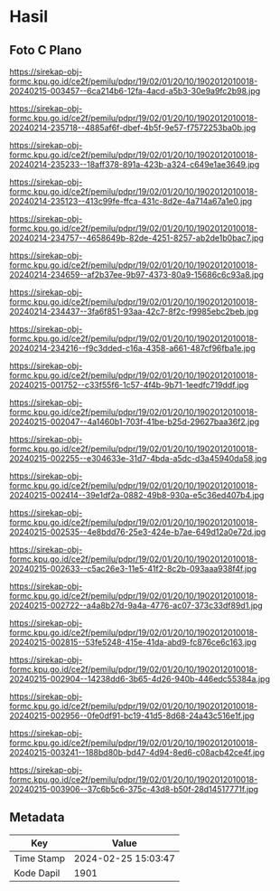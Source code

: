 # Hasil

## Foto C Plano

https://sirekap-obj-formc.kpu.go.id/ce2f/pemilu/pdpr/19/02/01/20/10/1902012010018-20240215-003457--6ca214b6-12fa-4acd-a5b3-30e9a9fc2b98.jpg

https://sirekap-obj-formc.kpu.go.id/ce2f/pemilu/pdpr/19/02/01/20/10/1902012010018-20240214-235718--4885af6f-dbef-4b5f-9e57-f7572253ba0b.jpg

https://sirekap-obj-formc.kpu.go.id/ce2f/pemilu/pdpr/19/02/01/20/10/1902012010018-20240214-235233--18aff378-891a-423b-a324-c649e1ae3649.jpg

https://sirekap-obj-formc.kpu.go.id/ce2f/pemilu/pdpr/19/02/01/20/10/1902012010018-20240214-235123--413c99fe-ffca-431c-8d2e-4a714a67a1e0.jpg

https://sirekap-obj-formc.kpu.go.id/ce2f/pemilu/pdpr/19/02/01/20/10/1902012010018-20240214-234757--4658649b-82de-4251-8257-ab2de1b0bac7.jpg

https://sirekap-obj-formc.kpu.go.id/ce2f/pemilu/pdpr/19/02/01/20/10/1902012010018-20240214-234659--af2b37ee-9b97-4373-80a9-15686c6c93a8.jpg

https://sirekap-obj-formc.kpu.go.id/ce2f/pemilu/pdpr/19/02/01/20/10/1902012010018-20240214-234437--3fa6f851-93aa-42c7-8f2c-f9985ebc2beb.jpg

https://sirekap-obj-formc.kpu.go.id/ce2f/pemilu/pdpr/19/02/01/20/10/1902012010018-20240214-234216--f9c3dded-c16a-4358-a661-487cf96fba1e.jpg

https://sirekap-obj-formc.kpu.go.id/ce2f/pemilu/pdpr/19/02/01/20/10/1902012010018-20240215-001752--c33f55f6-1c57-4f4b-9b71-1eedfc719ddf.jpg

https://sirekap-obj-formc.kpu.go.id/ce2f/pemilu/pdpr/19/02/01/20/10/1902012010018-20240215-002047--4a1460b1-703f-41be-b25d-29627baa36f2.jpg

https://sirekap-obj-formc.kpu.go.id/ce2f/pemilu/pdpr/19/02/01/20/10/1902012010018-20240215-002255--e304633e-31d7-4bda-a5dc-d3a45940da58.jpg

https://sirekap-obj-formc.kpu.go.id/ce2f/pemilu/pdpr/19/02/01/20/10/1902012010018-20240215-002414--39e1df2a-0882-49b8-930a-e5c36ed407b4.jpg

https://sirekap-obj-formc.kpu.go.id/ce2f/pemilu/pdpr/19/02/01/20/10/1902012010018-20240215-002535--4e8bdd76-25e3-424e-b7ae-649d12a0e72d.jpg

https://sirekap-obj-formc.kpu.go.id/ce2f/pemilu/pdpr/19/02/01/20/10/1902012010018-20240215-002633--c5ac26e3-11e5-41f2-8c2b-093aaa938f4f.jpg

https://sirekap-obj-formc.kpu.go.id/ce2f/pemilu/pdpr/19/02/01/20/10/1902012010018-20240215-002722--a4a8b27d-9a4a-4776-ac07-373c33df89d1.jpg

https://sirekap-obj-formc.kpu.go.id/ce2f/pemilu/pdpr/19/02/01/20/10/1902012010018-20240215-002815--53fe5248-415e-41da-abd9-fc876ce6c163.jpg

https://sirekap-obj-formc.kpu.go.id/ce2f/pemilu/pdpr/19/02/01/20/10/1902012010018-20240215-002904--14238dd6-3b65-4d26-940b-446edc55384a.jpg

https://sirekap-obj-formc.kpu.go.id/ce2f/pemilu/pdpr/19/02/01/20/10/1902012010018-20240215-002956--0fe0df91-bc19-41d5-8d68-24a43c516e1f.jpg

https://sirekap-obj-formc.kpu.go.id/ce2f/pemilu/pdpr/19/02/01/20/10/1902012010018-20240215-003241--188bd80b-bd47-4d94-8ed6-c08acb42ce4f.jpg

https://sirekap-obj-formc.kpu.go.id/ce2f/pemilu/pdpr/19/02/01/20/10/1902012010018-20240215-003906--37c6b5c6-375c-43d8-b50f-28d14517771f.jpg


## Metadata

| Key        | Value               |
| ---------- | ------------------- |
| Time Stamp | 2024-02-25 15:03:47 |
| Kode Dapil | 1901                |



